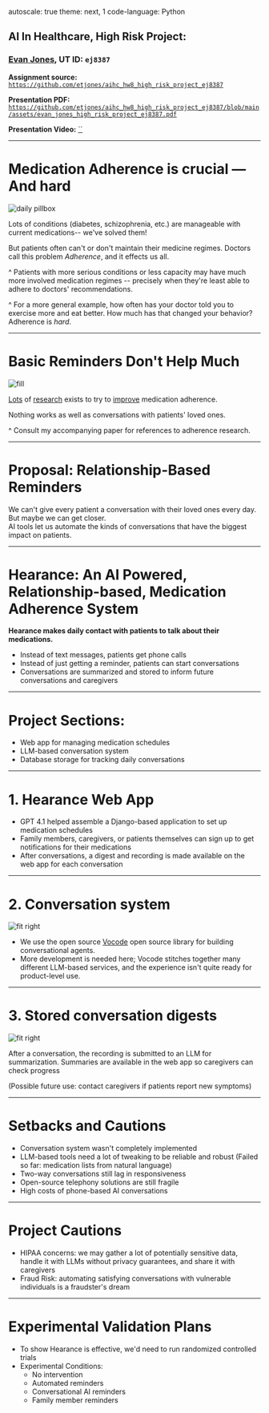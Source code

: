 autoscale: true
theme: next, 1
code-language: Python

## AI In Healthcare, High Risk Project: 

### [Evan Jones](mailto:evan_jones@utexas.edu), UT ID:  `ej8387`
**Assignment source:**
[`https://github.com/etjones/aihc_hw8_high_risk_project_ej8387`](https://github.com/etjones/aihc_hw8_high_risk_project_ej8387)

**Presentation PDF:**
[`https://github.com/etjones/aihc_hw8_high_risk_project_ej8387/blob/main/assets/evan_jones_high_risk_project_ej8387.pdf`](https://github.com/etjones/aihc_hw8_high_risk_project_ej8387/blob/main/assets/evan_jones_high_risk_project_ej8387.pdf)

**Presentation Video:** 
[``]()


--- 

# Medication Adherence is crucial — And hard
![daily pillbox](assets/pillboxes-2048.jpg)

Lots of conditions (diabetes, schizophrenia, etc.) are manageable with current medications-- we've solved them!

But patients often can't or don't maintain their medicine regimes. 
Doctors call this problem *Adherence*, and it effects us all.


^ Patients with more serious conditions or less capacity may have much more involved medication regimes -- precisely when they're least able to adhere to doctors' recommendations.

^ For a more general example, how often has your doctor told you to exercise more and eat better. How much has that changed your behavior? Adherence is *hard*.

---

# Basic Reminders Don't Help Much

![fill ](assets/effective-health-communication-older-adults-inline_0.jpg)

[Lots]() of [research]() exists to try to [improve]() medication adherence. 

Nothing works as well as conversations with patients' loved ones.

^ Consult my accompanying paper for references to adherence research.

---

# Proposal: Relationship-Based Reminders

We can't give every patient a conversation with their loved ones every day.
<br>
But maybe we can get closer. 
<br>
AI tools let us automate the kinds of conversations that have the biggest impact on patients.

--- 

# Hearance: An AI Powered, Relationship-based, Medication Adherence System

**Hearance makes daily contact with patients to talk about their medications.**
- Instead of text messages, patients get phone calls
- Instead of just getting a reminder, patients can start conversations
- Conversations are summarized and stored to inform future conversations and caregivers

---

# Project Sections:

- Web app for managing medication schedules
- LLM-based conversation system
- Database storage for tracking daily conversations

---

# 1. Hearance Web App

- GPT 4.1 helped assemble a Django-based application to set up medication schedules
- Family members, caregivers, or patients themselves can sign up to get notifications for their medications
- After conversations, a digest and recording is made available on the web app for each conversation

---

# 2. Conversation system

![fit right](assets/hearence_system_prompt.png)

- We use the open source [Vocode](https://docs.vocode.dev/welcome) open source library for building conversational agents. 
- More development is needed here; Vocode stitches together many different LLM-based services, and the experience isn't quite ready for product-level use. 

---

# 3. Stored conversation digests

![fit right](assets/audio_conversation_analysis_system_prompt.png)

After a conversation, the recording is submitted to an LLM for summarization.
Summaries are available in the web app so caregivers can check progress

(Possible future use: contact caregivers if patients report new symptoms)

---

# Setbacks and Cautions

- Conversation system wasn't completely implemented
- LLM-based tools need a lot of tweaking to be reliable and robust (Failed so far: medication lists from natural language)
- Two-way conversations still lag in responsiveness
- Open-source telephony solutions are still fragile
- High costs of phone-based AI conversations

--- 

# Project Cautions

- HIPAA concerns: we may gather a lot of potentially sensitive data, handle it with LLMs without privacy guarantees, and share it with caregivers 
- Fraud Risk: automating satisfying conversations with vulnerable individuals is a fraudster's dream

--- 

# Experimental Validation Plans

- To show Hearance is effective, we'd need to run randomized controlled trials
- Experimental Conditions:
  - No intervention
  - Automated reminders
  - Conversational AI reminders
  - Family member reminders